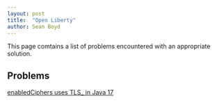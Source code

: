 ```yaml
---
layout: post
title:  "Open Liberty"
author: Sean Boyd
---
```


This page comtains a list of problems encountered with an appropriate solution.

## Problems

[enabledCiphers uses TLS_ in Java 17](../_posts/2024-03-01-enabledCiphersJava8ToJava17.md)
